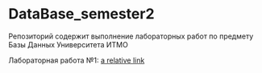 # DataBase_semester2

Репозиторий содержит выполнение лабораторных работ по предмету Базы Данных Университета ИТМО

Лабораторная работа №1: 
[a relative link](/DataBase_lab1)

